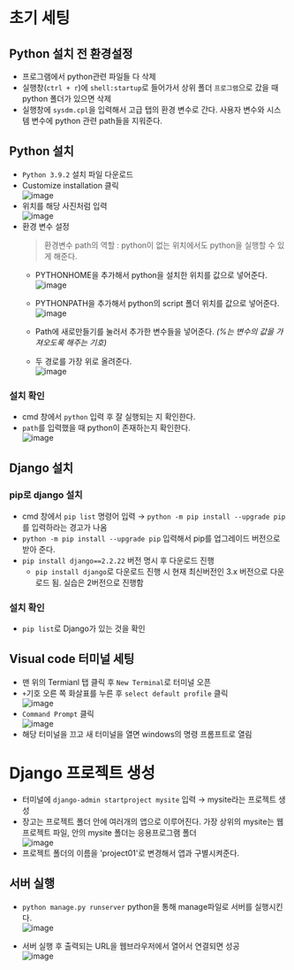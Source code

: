 # 초기 세팅
## Python 설치 전 환경설정
* 프로그램에서 python관련 파일들 다 삭제
* 실행창(`ctrl + r`)에 `shell:startup`로 들어가서 상위 폴더 `프로그램`으로 갔을 때 python 폴더가 있으면 삭제
* 실행창에 `sysdm.cpl`을 입력해서 고급 탭의 환경 변수로 간다. 사용자 변수와 시스템 변수에 python 관련 path들을 지워준다.

## Python 설치
* `Python 3.9.2` 설치 파일 다운로드
* Customize installation 클릭  
  ![image](https://user-images.githubusercontent.com/79209568/117919750-85d00b80-b328-11eb-98b3-44856b090010.png)
* 위치를 해당 사진처럼 입력  
  ![image](https://user-images.githubusercontent.com/79209568/117919800-a730f780-b328-11eb-9e36-33d5b3f15ad3.png)
* 환경 변수 설정
  > 환경변수 path의 역할 : python이 없는 위치에서도 python을 실행할 수 있게 해준다.
  * PYTHONHOME을 추가해서 python을 설치한 위치를 값으로 넣어준다.  
    ![image](https://user-images.githubusercontent.com/79209568/117920075-33dbb580-b329-11eb-94f9-37b39a9ae5f8.png)

  * PYTHONPATH을 추가해서 python의 script 폴더 위치를 값으로 넣어준다.  
    ![image](https://user-images.githubusercontent.com/79209568/117920085-3807d300-b329-11eb-9570-0655ac3dcde1.png)
  
  * Path에 새로만들기를 눌러서 추가한 변수들을 넣어준다. *(%는 변수의 값을 가져오도록 해주는 기호)*
  * 두 경로를 가장 위로 올려준다.  
    ![image](https://user-images.githubusercontent.com/79209568/117920311-9f258780-b329-11eb-8968-67ef83173998.png)

### 설치 확인
* cmd 창에서 `python` 입력 후 잘 실행되는 지 확인한다.
* `path`를 입력했을 때 python이 존재하는지 확인한다.   
  ![image](https://user-images.githubusercontent.com/79209568/117920582-0f340d80-b32a-11eb-9f76-efa05798915e.png)

## Django 설치
### pip로 django 설치
* cmd 창에서 `pip list` 명령어 입력 → `python -m pip install --upgrade pip`를 입력하라는 경고가 나옴
* `python -m pip install --upgrade pip` 입력해서 pip를 업그레이드 버전으로 받아 준다.
* `pip install django==2.2.22` 버전 명시 후 다운로드 진행
  * `pip install django`로 다운로드 진행 시 현재 최신버전인 3.x 버전으로 다운로드 됨. 실습은 2버전으로 진행함

### 설치 확인
* `pip list`로 Django가 있는 것을 확인

## Visual code 터미널 세팅
* 맨 위의 Termianl 탭 클릭 후 `New Terminal`로 터미널 오픈
* `+`기호 오른 쪽 화살표를 누른 후 `select default profile` 클릭  
  ![image](https://user-images.githubusercontent.com/79209568/117922058-d34e7780-b32c-11eb-9f70-a616829ade14.png)
* `Command Prompt` 클릭  
  ![image](https://user-images.githubusercontent.com/79209568/117922093-e6f9de00-b32c-11eb-8687-7f5003d669cd.png)
* 해당 터미널을 끄고 새 터미널을 열면 windows의 명령 프롬프트로 열림

# Django 프로젝트 생성
* 터미널에 `django-admin startproject mysite` 입력 → mysite라는 프로젝트 생성
* 장고는 프로젝트 폴더 안에 여러개의 앱으로 이루어진다. 가장 상위의 mysite는 웹 프로젝트 파일, 안의 mysite 폴더는 응용프로그램 폴더    
  ![image](https://user-images.githubusercontent.com/79209568/117922993-499fa980-b32e-11eb-83f0-81ba773ddee0.png)
* 프로젝트 폴더의 이름을 'project01'로 변경해서 앱과 구별시켜준다.

## 서버 실행
* `python manage.py runserver` python을 통해 manage파일로 서버를 실행시킨다.  
  ![image](https://user-images.githubusercontent.com/79209568/117923295-bfa41080-b32e-11eb-8f3e-9aba21a242aa.png)

* 서버 실행 후 출력되는 URL을 웹브라우저에서 열어서 연결되면 성공  
  ![image](https://user-images.githubusercontent.com/79209568/117923308-c3d02e00-b32e-11eb-93c6-d61505392b76.png)

